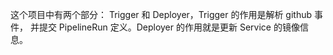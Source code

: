 这个项目中有两个部分： Trigger 和 Deployer，Trigger 的作用是解析 github 事件， 并提交 PipelineRun 定义。Deployer 的作用就是更新 Service 的镜像信息。
